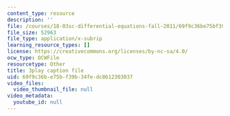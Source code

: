 ```yaml
---
content_type: resource
description: ''
file: /courses/18-03sc-differential-equations-fall-2011/69f9c36be75bf39b34fedc8612303037_te6Mplq3DCU.srt
file_size: 52963
file_type: application/x-subrip
learning_resource_types: []
license: https://creativecommons.org/licenses/by-nc-sa/4.0/
ocw_type: OCWFile
resourcetype: Other
title: 3play caption file
uid: 69f9c36b-e75b-f39b-34fe-dc8612303037
video_files:
  video_thumbnail_file: null
video_metadata:
  youtube_id: null
---
```

